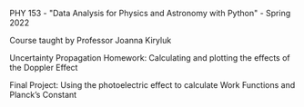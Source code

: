 PHY 153 - "Data Analysis for Physics and Astronomy with Python" - Spring 2022

Course taught by Professor Joanna Kiryluk

Uncertainty Propagation Homework: Calculating and plotting the effects of the Doppler Effect

Final Project: Using the photoelectric effect to calculate Work Functions and Planck’s Constant
